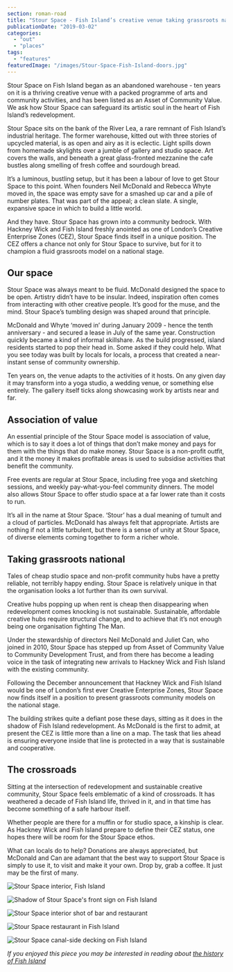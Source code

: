 ```yaml
---
section: roman-road
title: "Stour Space - Fish Island’s creative venue taking grassroots national"
publicationDate: "2019-03-02"
categories: 
  - "out"
  - "places"
tags: 
  - "features"
featuredImage: "/images/Stour-Space-Fish-Island-doors.jpg"
---
```


Stour Space on Fish Island began as an abandoned warehouse - ten years on it is a thriving creative venue with a packed programme of arts and community activities, and has been listed as an Asset of Community Value. We ask how Stour Space can safeguard its artistic soul in the heart of Fish Island’s redevelopment.

Stour Space sits on the bank of the River Lea, a rare remnant of Fish Island’s industrial heritage. The former warehouse, kitted out with three stories of upcycled material, is as open and airy as it is eclectic. Light spills down from homemade skylights over a jumble of gallery and studio space. Art covers the walls, and beneath a great glass-fronted mezzanine the cafe bustles along smelling of fresh coffee and sourdough bread.

It’s a luminous, bustling setup, but it has been a labour of love to get Stour Space to this point. When founders Neil McDonald and Rebecca Whyte moved in, the space was empty save for a smashed up car and a pile of number plates. That was part of the appeal; a clean slate. A single, expansive space in which to build a little world.

And they have. Stour Space has grown into a community bedrock. With Hackney Wick and Fish Island freshly anointed as one of London’s Creative Enterprise Zones (CEZ), Stour Space finds itself in a unique position. The CEZ offers a chance not only for Stour Space to survive, but for it to champion a fluid grassroots model on a national stage.

## Our space

Stour Space was always meant to be fluid. McDonald designed the space to be open. Artistry didn’t have to be insular. Indeed, inspiration often comes from interacting with other creative people. It’s good for the muse, and the mind. Stour Space’s tumbling design was shaped around that principle.

McDonald and Whyte ‘moved in’ during January 2009 - hence the tenth anniversary - and secured a lease in July of the same year. Construction quickly became a kind of informal skillshare. As the build progressed, island residents started to pop their head in. Some asked if they could help. What you see today was built by locals for locals, a process that created a near-instant sense of community ownership.

Ten years on, the venue adapts to the activities of it hosts. On any given day it may transform into a yoga studio, a wedding venue, or something else entirely. The gallery itself ticks along showcasing work by artists near and far.

## Association of value

An essential principle of the Stour Space model is association of value, which is to say it does a lot of things that don’t make money and pays for them with the things that do make money. Stour Space is a non-profit outfit, and it the money it makes profitable areas is used to subsidise activities that benefit the community.

Free events are regular at Stour Space, including free yoga and sketching sessions, and weekly pay-what-you-feel community dinners. The model also allows Stour Space to offer studio space at a far lower rate than it costs to run.

It’s all in the name at Stour Space. ‘Stour’ has a dual meaning of tumult and a cloud of particles. McDonald has always felt that appropriate. Artists are nothing if not a little turbulent, but there is a sense of unity at Stour Space, of diverse elements coming together to form a richer whole.

## Taking grassroots national

Tales of cheap studio space and non-profit community hubs have a pretty reliable, not terribly happy ending. Stour Space is relatively unique in that the organisation looks a lot further than its own survival.

Creative hubs popping up when rent is cheap then disappearing when redevelopment comes knocking is not sustainable. Sustainable, affordable creative hubs require structural change, and to achieve that it’s not enough being one organisation fighting The Man.

Under the stewardship of directors Neil McDonald and Juliet Can, who joined in 2010, Stour Space has stepped up from Asset of Community Value to Community Development Trust, and from there has become a leading voice in the task of integrating new arrivals to Hackney Wick and Fish Island with the existing community.

Following the December announcement that Hackney Wick and Fish Island would be one of London’s first ever Creative Enterprise Zones, Stour Space now finds itself in a position to present grassroots community models on the national stage.

The building strikes quite a defiant pose these days, sitting as it does in the shadow of Fish Island redevelopment. As McDonald is the first to admit, at present the CEZ is little more than a line on a map. The task that lies ahead is ensuring everyone inside that line is protected in a way that is sustainable and cooperative.

## The crossroads

Sitting at the intersection of redevelopment and sustainable creative community, Stour Space feels emblematic of a kind of crossroads. It has weathered a decade of Fish Island life, thrived in it, and in that time has become something of a safe harbour itself.

Whether people are there for a muffin or for studio space, a kinship is clear. As Hackney Wick and Fish Island prepare to define their CEZ status, one hopes there will be room for the Stour Space ethos.

What can locals do to help? Donations are always appreciated, but McDonald and Can are adamant that the best way to support Stour Space is simply to use it, to visit and make it your own. Drop by, grab a coffee. It just may be the first of many.

![Stour Space interior, Fish Island](/images/Stour-Space-Fish-Island-09-1024x683.jpg)

![Shadow of Stour Space's front sign on Fish Island](/images/Stour-Space-Fish-Island-01-1024x683.jpg)

![Stour Space interior shot of bar and restaurant](/images/Stour-Space-Fish-Island-05-1024x683.jpg)

![Stour Space restaurant in Fish Island](/images/Stour-Space-Fish-Island-06-1024x683.jpg)

![Stour Space canal-side decking on Fish Island](/images/Stour-Space-Fish-Island-08-1024x683.jpg)

_If you enjoyed this piece you may be interested in reading about [the history of Fish Island](https://romanroadlondon.com/history-fish-island/)_

